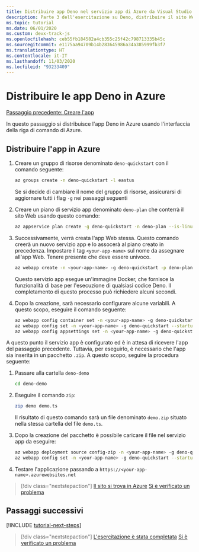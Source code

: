 ```yaml
---
title: Distribuire app Deno nel servizio app di Azure da Visual Studio Code
description: Parte 3 dell'esercitazione su Deno, distribuire il sito Web
ms.topic: tutorial
ms.date: 06/01/2020
ms.custom: devx-track-js
ms.openlocfilehash: ceb55fb184582a4cb355c25f42c798713335b45c
ms.sourcegitcommit: e1175aa94709b14b283645986a34a385999fb3f7
ms.translationtype: HT
ms.contentlocale: it-IT
ms.lasthandoff: 11/03/2020
ms.locfileid: "93233409"
---
```

# <a name="deploy-deno-apps-to-azure"></a>Distribuire le app Deno in Azure

[Passaggio precedente: Creare l'app](tutorial-visual-studio-code-azure-app-service-deno-02.md)

In questo passaggio si distribuisce l'app Deno in Azure usando l'interfaccia della riga di comando di Azure.

## <a name="deploy-the-app-to-azure"></a>Distribuire l'app in Azure

1. Creare un gruppo di risorse denominato `deno-quickstart` con il comando seguente:

    ```bash
    az groups create -n deno-quickstart -l eastus
    ```

    Se si decide di cambiare il nome del gruppo di risorse, assicurarsi di aggiornare tutti i flag `-g` nei passaggi seguenti

1. Creare un piano di servizio app denominato `deno-plan` che conterrà il sito Web usando questo comando:

    ```bash
    az appservice plan create -g deno-quickstart -n deno-plan --is-linux
    ```

1. Successivamente, verrà creata l'app Web stessa. Questo comando creerà un nuovo servizio app e lo assocerà al piano creato in precedenza. Impostare il tag `<your-app-name>` sul nome da assegnare all'app Web. Tenere presente che deve essere univoco.

    ```bash
    az webapp create -n <your-app-name> -g deno-quickstart -p deno-plan -i anthonychu/azure-webapps-deno:1.0.2
    ```

    Questo servizio app esegue un'immagine Docker, che fornisce la funzionalità di base per l'esecuzione di qualsiasi codice Deno. Il completamento di questo processo può richiedere alcuni secondi.

1. Dopo la creazione, sarà necessario configurare alcune variabili. A questo scopo, eseguire il comando seguente:

    ```bash
    az webapp config container set -n <your-app-name> -g deno-quickstart -i anthonychu/azure-webapps-deno:1.0.2 -r 'https://index.docker.io' -u '' -p  '' -t true && \
    az webapp config set -n <your-app-name> -g deno-quickstart --startup-file '' && \
    az webapp config appsettings set -n <your-app-name> -g deno-quickstart --settings WEBSITE_RUN_FROM_PACKAGE=1 WEBSITES_ENABLE_APP_SERVICE_STORAGE=true
    ```

A questo punto il servizio app è configurato ed è in attesa di ricevere l'app del passaggio precedente. Tuttavia, per eseguirlo, è necessario che l'app sia inserita in un pacchetto `.zip`. A questo scopo, seguire la procedura seguente:

1. Passare alla cartella `deno-demo`

    ```bash
    cd deno-demo
    ```

1. Eseguire il comando `zip`:

    ```bash
    zip demo demo.ts
    ```

    Il risultato di questo comando sarà un file denominato `demo.zip` situato nella stessa cartella del file `demo.ts`.

1. Dopo la creazione del pacchetto è possibile caricare il file nel servizio app da eseguire:

    ```bash
    az webapp deployment source config-zip -n <your-app-name> -g deno-quickstart --src ./demo.zip && \
    az webapp config set -n <your-app-name> -g deno-quickstart --startup-file 'deno run --allow-net demo.ts'
    ```

1. Testare l'applicazione passando a `https://<your-app-name>.azurewebsites.net`

> [!div class="nextstepaction"]
> [Il sito si trova in Azure](tutorial-visual-studio-code-azure-app-service-deno-04.md) [Si è verificato un problema](https://www.research.net/r/PWZWZ52?tutorial=deno-deployment-azureappservice&step=deploy-app)

## <a name="next-steps"></a>Passaggi successivi

[!INCLUDE [tutorial-next-steps](includes/tutorial-next-steps.md)]

> [!div class="nextstepaction"]
> [L'esercitazione è stata completata](node-howto-deploy-web-app.md) [Si è verificato un problema](https://www.research.net/r/PWZWZ52?tutorial=deno-deployment-azureappservice&step=clean-up-resources)
